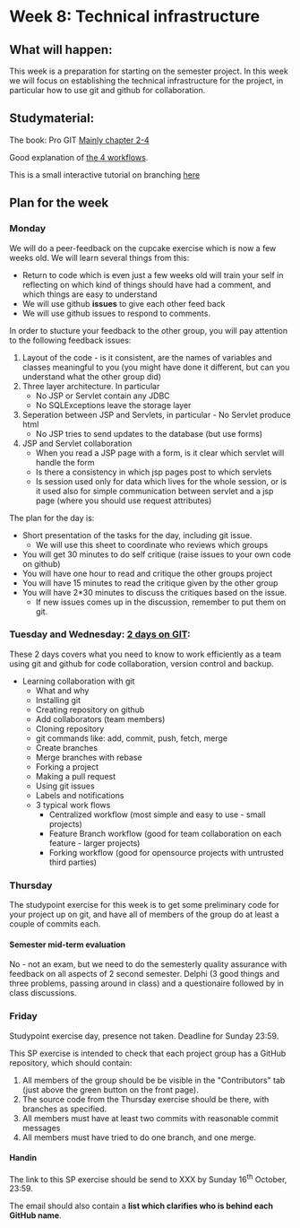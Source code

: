# Week 8: Technical infrastructure

## What will happen:
This week is a preparation for starting on the semester project. In this week we will focus on establishing the technical infrastructure for the project, in particular how to use git and github for collaboration.

## Studymaterial:
The book: Pro GIT [Mainly chapter 2-4](https://git-scm.com/book/en/v2) 
 
Good explanation of [the 4 workflows](https://www.atlassian.com/git/tutorials/comparing-workflows).

This is a small interactive tutorial on branching [here](http://learngitbranching.js.org/)  


## Plan for the week

### Monday
We will do a peer-feedback on the cupcake exercise which is now a few weeks old. We will learn several things from this:

- Return to code which is even just a few weeks old will train your self in reflecting on which kind of things should have had a comment, and which things are easy to understand
- We will use github **issues** to give each other feed back
- We will use github issues to respond to comments.

In order to stucture your feedback to the other group, you will pay attention to the following feedback issues:

1. Layout of the code - is it consistent, are the names of variables and classes meaningful to you (you might have done it different, but can you understand what the other group did)
2. Three layer architecture. In particular
	- No JSP or Servlet contain any JDBC
	- No SQLExceptions leave the storage layer
3. Seperation between JSP and Servlets, in particular	- No Servlet produce html
	- No JSP tries to send updates to the database (but use forms)
4. JSP and Servlet collaboration
	- When you read a JSP page with a form, is it clear which servlet will handle the form
	- Is there a consistency in which jsp pages post to which servlets
	- Is session used only for data which lives for the whole session, or is it used also for simple communication between servlet and a jsp page (where you should use request attributes)

The plan for the day is:

- Short presentation of the tasks for the day, including git issue.
	- We will use this sheet to coordinate who reviews which groups
- You will get 30 minutes to do self critique (raise issues to your own code on github)
- You will have one hour to read and critique the other groups project
- You will have 15 minutes to read the critique given by the other group
- You will have 2*30 minutes to discuss the critiques based on the issue.
	- If new issues comes up in the discussion, remember to put them on git.


### Tuesday and Wednesday: [2 days on GIT](presentation.md):
These 2 days covers what you need to know to work efficiently as a team using git and github for code collaboration, version control and backup.  
- Learning collaboration with git 
  - What and why
  - Installing git 
  - Creating repository on github  
  - Add collaborators (team members)  
  - Cloning repository  
  - git commands like: add, commit, push, fetch, merge  
  - Create branches  
  - Merge branches with rebase  
  - Forking a project
  - Making a pull request  
  - Using git issues   
  - Labels and notifications  
  - 3 typical work flows  
    - Centralized workflow (most simple and easy to use - small projects)  
    - Feature Branch workflow (good for team collaboration on each feature - larger projects)  
    - Forking workflow (good for opensource projects with untrusted third parties)

### Thursday
The studypoint exercise for this week is to get some preliminary code for your project up on git, and have all of members of the group do at least a couple of commits each.

#### Semester mid-term evaluation
No - not an exam, but we need to do the semesterly quality assurance with feedback on all aspects of 2 second semester. Delphi (3 good things and three problems, passing around in class) and a questionaire followed by in class discussions.


### Friday
Studypoint exercise day, presence not taken. Deadline for Sunday 23:59.


This SP exercise is intended to check that each project group has a GitHub repository, which should contain:

1. All members of the group should be be visible in the "Contributors" tab (just above the green button on the front page).
1. The source code from the Thursday exercise should be there, with branches as specified.
1. All members must have at least two commits with reasonable commit messages
1. All members must have tried to do one branch, and one merge.

#### Handin 
The link to this SP exercise should be send to XXX by Sunday 16<sup>th</sup> October, 23:59. 

The email should also contain a **list which clarifies who is behind each GitHub name**.


